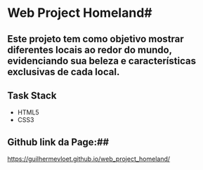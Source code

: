 # Web Project Homeland#

## Este projeto tem como objetivo mostrar diferentes locais ao redor do mundo, evidenciando sua beleza e características exclusivas de cada local.

## Task Stack

- HTML5
- CSS3

## Github link da Page:##

https://guilhermevloet.github.io/web_project_homeland/
